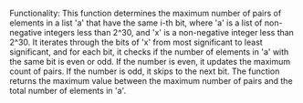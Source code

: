 Functionality: This function determines the maximum number of pairs of elements in a list 'a' that have the same i-th bit, where 'a' is a list of non-negative integers less than 2^30, and 'x' is a non-negative integer less than 2^30. It iterates through the bits of 'x' from most significant to least significant, and for each bit, it checks if the number of elements in 'a' with the same bit is even or odd. If the number is even, it updates the maximum count of pairs. If the number is odd, it skips to the next bit. The function returns the maximum value between the maximum number of pairs and the total number of elements in 'a'.